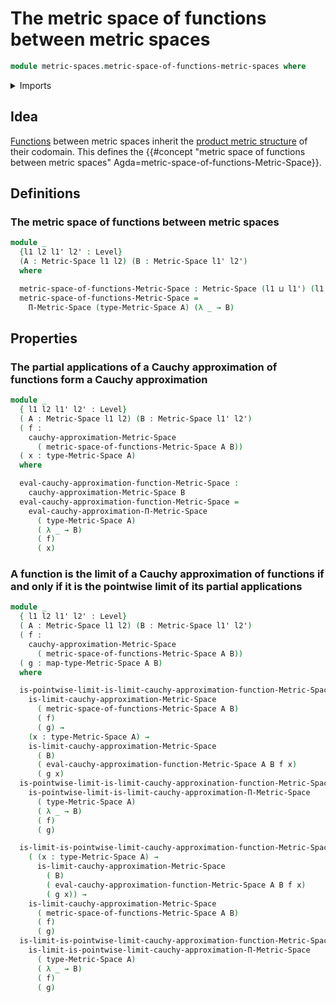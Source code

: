 # The metric space of functions between metric spaces

```agda
module metric-spaces.metric-space-of-functions-metric-spaces where
```

<details><summary>Imports</summary>

```agda
open import elementary-number-theory.positive-rational-numbers

open import foundation.dependent-pair-types
open import foundation.universe-levels

open import metric-spaces.cauchy-approximations-metric-spaces
open import metric-spaces.convergent-cauchy-approximations-metric-spaces
open import metric-spaces.dependent-products-metric-spaces
open import metric-spaces.functions-metric-spaces
open import metric-spaces.isometries-metric-spaces
open import metric-spaces.metric-spaces
```

</details>

## Idea

[Functions](metric-spaces.functions-metric-spaces.md) between metric spaces
inherit the
[product metric structure](metric-spaces.dependent-products-metric-spaces.md) of
their codomain. This defines the
{{#concept "metric space of functions between metric spaces" Agda=metric-space-of-functions-Metric-Space}}.

## Definitions

### The metric space of functions between metric spaces

```agda
module _
  {l1 l2 l1' l2' : Level}
  (A : Metric-Space l1 l2) (B : Metric-Space l1' l2')
  where

  metric-space-of-functions-Metric-Space : Metric-Space (l1 ⊔ l1') (l1 ⊔ l2')
  metric-space-of-functions-Metric-Space =
    Π-Metric-Space (type-Metric-Space A) (λ _ → B)
```

## Properties

### The partial applications of a Cauchy approximation of functions form a Cauchy approximation

```agda
module _
  { l1 l2 l1' l2' : Level}
  ( A : Metric-Space l1 l2) (B : Metric-Space l1' l2')
  ( f :
    cauchy-approximation-Metric-Space
      ( metric-space-of-functions-Metric-Space A B))
  ( x : type-Metric-Space A)
  where

  eval-cauchy-approximation-function-Metric-Space :
    cauchy-approximation-Metric-Space B
  eval-cauchy-approximation-function-Metric-Space =
    eval-cauchy-approximation-Π-Metric-Space
      ( type-Metric-Space A)
      ( λ _ → B)
      ( f)
      ( x)
```

### A function is the limit of a Cauchy approximation of functions if and only if it is the pointwise limit of its partial applications

```agda
module _
  { l1 l2 l1' l2' : Level}
  ( A : Metric-Space l1 l2) (B : Metric-Space l1' l2')
  ( f :
    cauchy-approximation-Metric-Space
      ( metric-space-of-functions-Metric-Space A B))
  ( g : map-type-Metric-Space A B)
  where

  is-pointwise-limit-is-limit-cauchy-approximation-function-Metric-Space :
    is-limit-cauchy-approximation-Metric-Space
      ( metric-space-of-functions-Metric-Space A B)
      ( f)
      ( g) →
    (x : type-Metric-Space A) →
    is-limit-cauchy-approximation-Metric-Space
      ( B)
      ( eval-cauchy-approximation-function-Metric-Space A B f x)
      ( g x)
  is-pointwise-limit-is-limit-cauchy-approxination-function-Metric-Space =
    is-pointwise-limit-is-limit-cauchy-approximation-Π-Metric-Space
      ( type-Metric-Space A)
      ( λ _ → B)
      ( f)
      ( g)

  is-limit-is-pointwise-limit-cauchy-approximation-function-Metric-Space :
    ( (x : type-Metric-Space A) →
      is-limit-cauchy-approximation-Metric-Space
        ( B)
        ( eval-cauchy-approximation-function-Metric-Space A B f x)
        ( g x)) →
    is-limit-cauchy-approximation-Metric-Space
      ( metric-space-of-functions-Metric-Space A B)
      ( f)
      ( g)
  is-limit-is-pointwise-limit-cauchy-approximation-function-Metric-Space =
    is-limit-is-pointwise-limit-cauchy-approximation-Π-Metric-Space
      ( type-Metric-Space A)
      ( λ _ → B)
      ( f)
      ( g)
```
